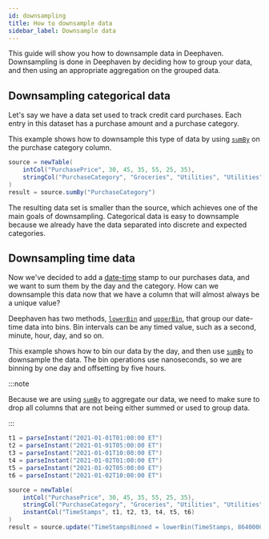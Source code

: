 ```yaml
---
id: downsampling
title: How to downsample data
sidebar_label: Downsample data
---
```


This guide will show you how to downsample data in Deephaven. Downsampling is done in Deephaven by deciding how to group your data, and then using an appropriate aggregation on the grouped data.

## Downsampling categorical data

Let's say we have a data set used to track credit card purchases. Each entry in this dataset has a purchase amount and a purchase category.

This example shows how to downsample this type of data by using [`sumBy`](../reference/table-operations/group-and-aggregate/sumBy.md) on the purchase category column.

```groovy order=source,result
source = newTable(
    intCol("PurchasePrice", 30, 45, 35, 55, 25, 35),
    stringCol("PurchaseCategory", "Groceries", "Utilities", "Utilities", "Dining", "Groceries", "Dining")
)
result = source.sumBy("PurchaseCategory")
```

The resulting data set is smaller than the source, which achieves one of the main goals of downsampling. Categorical data is easy to downsample because we already have the data separated into discrete and expected categories.

## Downsampling time data

Now we've decided to add a [date-time](../reference/query-language/types/date-time.md) stamp to our purchases data, and we want to sum them by the day and the category. How can we downsample this data now that we have a column that will almost always be a unique value?

Deephaven has two methods, [`lowerBin`](../reference/time/datetime/lowerBin.md) and [`upperBin`](../reference/time/datetime/upperBin.md), that group our date-time data into bins. Bin intervals can be any timed value, such as a second, minute, hour, day, and so on.

This example shows how to bin our data by the day, and then use [`sumBy`](../reference/table-operations/group-and-aggregate/sumBy.md) to downsample the data. The bin operations use nanoseconds, so we are binning by one day and offsetting by five hours.

:::note

Because we are using [`sumBy`](../reference/table-operations/group-and-aggregate/sumBy.md) to aggregate our data, we need to make sure to drop all columns that are not being either summed or used to group data.

:::

```groovy order=source,result
t1 = parseInstant("2021-01-01T01:00:00 ET")
t2 = parseInstant("2021-01-01T05:00:00 ET")
t3 = parseInstant("2021-01-01T10:00:00 ET")
t4 = parseInstant("2021-01-02T01:00:00 ET")
t5 = parseInstant("2021-01-02T05:00:00 ET")
t6 = parseInstant("2021-01-02T10:00:00 ET")

source = newTable(
    intCol("PurchasePrice", 30, 45, 35, 55, 25, 35),
    stringCol("PurchaseCategory", "Groceries", "Utilities", "Utilities", "Dining", "Groceries", "Dining"),
    instantCol("TimeStamps", t1, t2, t3, t4, t5, t6)
)
result = source.update("TimeStampsBinned = lowerBin(TimeStamps, 86400000000000, 18000000000000)").dropColumns("TimeStamps").sumBy("PurchaseCategory", "TimeStampsBinned")
```
